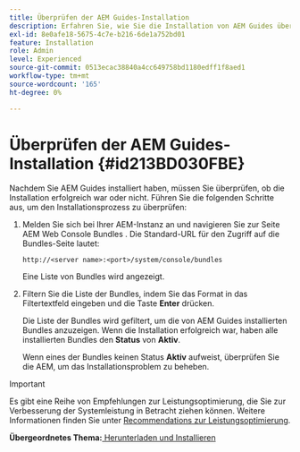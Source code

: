 ```yaml
---
title: Überprüfen der AEM Guides-Installation
description: Erfahren Sie, wie Sie die Installation von AEM Guides überprüfen
exl-id: 8e0afe18-5675-4c7e-b216-6de1a752bd01
feature: Installation
role: Admin
level: Experienced
source-git-commit: 0513ecac38840a4cc649758bd1180edff1f8aed1
workflow-type: tm+mt
source-wordcount: '165'
ht-degree: 0%

---
```


# Überprüfen der AEM Guides-Installation {#id213BD030FBE}

Nachdem Sie AEM Guides installiert haben, müssen Sie überprüfen, ob die Installation erfolgreich war oder nicht. Führen Sie die folgenden Schritte aus, um den Installationsprozess zu überprüfen:

1. Melden Sie sich bei Ihrer AEM-Instanz an und navigieren Sie zur Seite AEM Web Console Bundles . Die Standard-URL für den Zugriff auf die Bundles-Seite lautet:

   ```http
   http://<server name>:<port>/system/console/bundles
   ```

   Eine Liste von Bundles wird angezeigt.

1. Filtern Sie die Liste der Bundles, indem Sie das Format in das Filtertextfeld eingeben und die Taste **Enter** drücken.

   Die Liste der Bundles wird gefiltert, um die von AEM Guides installierten Bundles anzuzeigen. Wenn die Installation erfolgreich war, haben alle installierten Bundles den **Status** von **Aktiv**.

   Wenn eines der Bundles keinen Status **Aktiv** aufweist, überprüfen Sie die AEM, um das Installationsproblem zu beheben.


>[!IMPORTANT]
>
> Es gibt eine Reihe von Empfehlungen zur Leistungsoptimierung, die Sie zur Verbesserung der Systemleistung in Betracht ziehen können. Weitere Informationen finden Sie unter [Recommendations zur Leistungsoptimierung](download-install-recommend-perf-optimiz.md#).

**Übergeordnetes Thema:**[ Herunterladen und Installieren](download-install.md)
